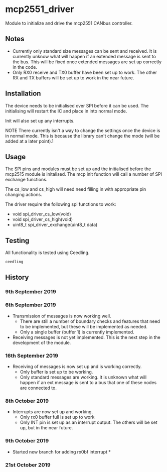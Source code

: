 # mcp2551_driver

Module to initialize and drive the mcp2551 CANbus controller.

## Notes

* Currently only standard size messages can be sent and received. It is currently unknow what will happen if an extended message is sent to the bus. This will be fixed once extended messages are set up correctly in the code.
* Only RX0 receive and TX0 buffer have been set up to work. The other RX and TX buffers will be set up to work in the near future.

## Installation

The device needs to be initialised over SPI before it can be used. The initialising will restart the IC and place in into normal mode.

Init will also set up any interrupts.

NOTE There currently isn't a way to change the settings once the device is in normal mode. This is because the library can't change the mode (will be added at a later point).1

## Usage

The SPI pins and modules must be set up and the initialised before the mcp2515 module is initalised. The mcp init function will call a number of SPI exchange functions.

The cs_low and cs_high will need need filling in with appropriate pin changing actions.

The driver require the following spi functions to work:
* void spi_driver_cs_low(void)
* void spi_driver_cs_high(void)
* uint8_t spi_driver_exchange(uint8_t data)

## Testing

All functionality is tested using Ceedling.

```
ceedling
```

## History

### 9th September 2019

### 6th September 2019

* Transmission of messages is now working well.
  * There are still a number of boundary checks and features that need to be implemented, but these will be implemented as needed.
  * Only a single buffer (buffer 1) is currently implemented.
* Receiving messages is not yet implemented. This is the next step in the development of the module.

### 16th September 2019

* Receiving of messages is now set up and is working correctly.
  * Only buffer is set up to be working.
  * Only standard messages are working. It is unknown what will happen if an ext message is sent to a bus that one of these nodes are connected to.
 
### 8th October 2019

* Interrupts are now set up and working.
    * Only rx0 buffer full is set up to work
    * Only INT pin is set up as an interrupt output. The others will be set up, but in the near future.

### 9th October 2019

* Started new branch for adding rx0bf interrupt
    * 

### 21st October 2019

